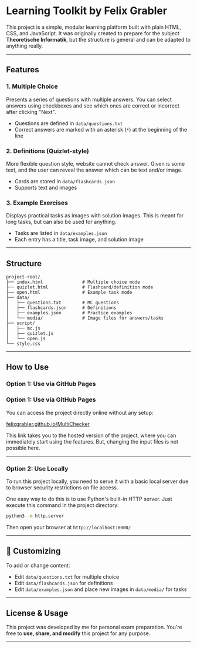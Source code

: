 # Learning Toolkit by Felix Grabler

This project is a simple, modular learning platform built with plain HTML, CSS, and JavaScript. It was originally created to prepare for the subject **Theoretische Informatik**, but the structure is general and can be adapted to anything really.

---

## Features

### 1. Multiple Choice
Presents a series of questions with multiple answers. You can select answers using checkboxes and see which ones are correct or incorrect after clicking "Next".

- Questions are defined in `data/questions.txt`
- Correct answers are marked with an asterisk (`*`) at the beginning of the line

### 2. Definitions (Quizlet-style)
More flexible question style, website cannot check answer. Given is some text, and the user can reveal the answer which can be text and/or image.

- Cards are stored in `data/flashcards.json`
- Supports text and images

### 3. Example Exercises
Displays practical tasks as images with solution images. This is meant for long tasks, but can also be used for anything.

- Tasks are listed in `data/examples.json`
- Each entry has a title, task image, and solution image

---

## Structure

```
project-root/
├── index.html               # Multiple choice mode
├── quizlet.html             # Flashcard/definition mode
├── open.html                # Example task mode
├── data/
│   ├── questions.txt        # MC questions
│   ├── flashcards.json      # Definitions
│   ├── examples.json        # Practice examples
│   └── media/               # Image files for answers/tasks
├── script/
│   ├── mc.js
│   ├── quizlet.js
│   └── open.js
└── style.css
```

---

## How to Use

### Option 1: Use via GitHub Pages

### Option 1: Use via GitHub Pages

You can access the project directly online without any setup:

[felixgrabler.github.io/MultiChecker](https://felixgrabler.github.io/MultiChecker/)

This link takes you to the hosted version of the project, where you can immediately start using the features. But, changing the input files is not possible here.

---

### Option 2: Use Locally
To run this project locally, you need to serve it with a basic local server due to browser security restrictions on file access.

One easy way to do this is to use Python's built-in HTTP server. Just execute this command in the project directory:

```bash
python3 -m http.server
```

Then open your browser at `http://localhost:8000/`

---

## 🧩 Customizing

To add or change content:

- Edit `data/questions.txt` for multiple choice
- Edit `data/flashcards.json` for definitions
- Edit `data/examples.json` and place new images in `data/media/` for tasks

---

## License & Usage

This project was developed by me for personal exam preparation.
You're free to **use, share, and modify** this project for any purpose.

---
